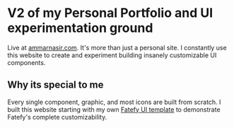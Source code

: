# V2 of my Personal Portfolio and UI experimentation ground 
Live at [ammarnasir.com](http://ammarnasir.com/). It's more than just a personal site. I constantly use this website to create and experiment building insanely customizable UI components.

## Why its special to me
Every single component, graphic, and most icons are built from scratch. I built this website starting with my own [Fatefy UI template](https://github.com/Fanoflix/fatefy) to demonstrate Fatefy's complete customizability. 
